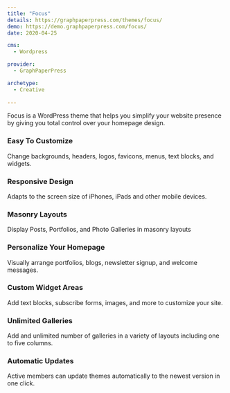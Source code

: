 ```yaml
---
title: "Focus"
details: https://graphpaperpress.com/themes/focus/
demo: https://demo.graphpaperpress.com/focus/
date: 2020-04-25

cms: 
  - Wordpress

provider: 
  - GraphPaperPress

archetype:
  - Creative
  
---
```


Focus is a WordPress theme that helps you simplify your website presence by giving you total control over your homepage design.

### Easy To Customize

Change backgrounds, headers, logos, favicons, menus, text blocks, and widgets.

### Responsive Design

Adapts to the screen size of iPhones, iPads and other mobile devices.

### Masonry Layouts

Display Posts, Portfolios, and Photo Galleries in masonry layouts

### Personalize Your Homepage

Visually arrange portfolios, blogs, newsletter signup, and welcome messages.

### Custom Widget Areas

Add text blocks, subscribe forms, images, and more to customize your site.

### Unlimited Galleries

Add and unlimited number of galleries in a variety of layouts including one to five columns.

### Automatic Updates

Active members can update themes automatically to the newest version in one click.

